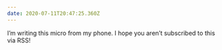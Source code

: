 ```yaml
---
date: 2020-07-11T20:47:25.360Z
---
```

I’m writing this micro from my phone. I hope you aren’t subscribed to this via RSS!